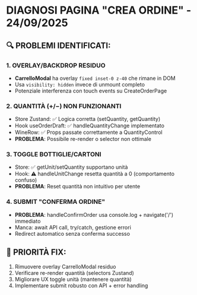 # DIAGNOSI PAGINA "CREA ORDINE" - 24/09/2025

## 🔍 PROBLEMI IDENTIFICATI:

### 1. OVERLAY/BACKDROP RESIDUO
- **CarrelloModal** ha overlay `fixed inset-0 z-40` che rimane in DOM
- Usa `visibility: hidden` invece di unmount completo
- Potenziale interferenza con touch events su CreateOrderPage

### 2. QUANTITÀ (+/−) NON FUNZIONANTI
- Store Zustand: ✅ Logica corretta (setQuantity, getQuantity)
- Hook useOrderDraft: ✅ handleQuantityChange implementato
- WineRow: ✅ Props passate correttamente a QuantityControl
- **PROBLEMA**: Possibile re-render o selector non ottimale

### 3. TOGGLE BOTTIGLIE/CARTONI
- Store: ✅ getUnit/setQuantity supportano unità
- Hook: ⚠️ handleUnitChange resetta quantità a 0 (comportamento confuso)
- **PROBLEMA**: Reset quantità non intuitivo per utente

### 4. SUBMIT "CONFERMA ORDINE"
- **PROBLEMA**: handleConfirmOrder usa console.log + navigate('/') immediato
- Manca: await API call, try/catch, gestione errori
- Redirect automatico senza conferma successo

## 🎯 PRIORITÀ FIX:
1. Rimuovere overlay CarrelloModal residuo
2. Verificare re-render quantità (selectors Zustand)
3. Migliorare UX toggle unità (mantenere quantità)
4. Implementare submit robusto con API + error handling
